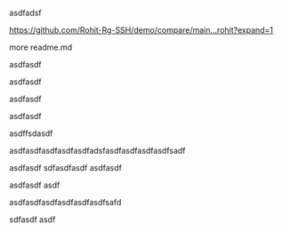 asdfadsf

https://github.com/Rohit-Rg-SSH/demo/compare/main...rohit?expand=1

more readme.md



asdfasdf

asdfasdf

asdfasdf

asdfasdf

asdffsdasdf

asdfasdfasdfasdfasdfadsfasdfasdfasdfasdfsadf

asdfasdf sdfasdfasdf asdfasdf

asdfasdf asdf

asdfasdfasdfasdfasdfasdfsafd

sdfasdf asdf
